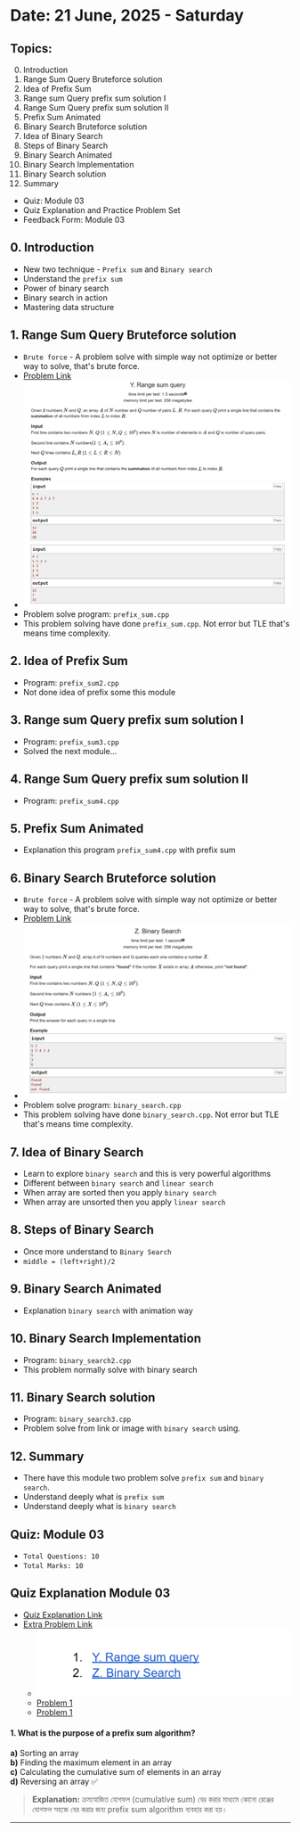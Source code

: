 # Date: 21 June, 2025 - Saturday

## Topics:
0. Introduction
1. Range Sum Query Bruteforce solution
2. Idea of Prefix Sum
3. Range sum Query prefix sum solution I
4. Range Sum Query prefix sum solution II
5. Prefix Sum Animated
6. Binary Search Bruteforce solution
7. Idea of Binary Search
8. Steps of Binary Search
9. Binary Search Animated
10. Binary Search Implementation
11. Binary Search solution
12. Summary
- Quiz: Module 03
- Quiz Explanation and Practice Problem Set
- Feedback Form: Module 03

## 0. Introduction
- New two technique - `Prefix sum` and `Binary search`
- Understand the `prefix sum`
- Power of binary search
- Binary search in action
- Mastering data structure

## 1. Range Sum Query Bruteforce solution
- `Brute force` - A problem solve with simple way not optimize or better way to solve, that's brute force.
- [Problem Link](https://codeforces.com/group/MWSDmqGsZm/contest/219774/problem/Y)
- ![Problem image](./images/problem.png)
- Problem solve program: `prefix_sum.cpp`
- This problem solving have done `prefix_sum.cpp`. Not error but TLE that's means time complexity.

## 2. Idea of Prefix Sum
- Program: `prefix_sum2.cpp`
- Not done idea of prefix some this module

## 3. Range sum Query prefix sum solution I
- Program: `prefix_sum3.cpp`
- Solved the next module...

## 4. Range Sum Query prefix sum solution II
- Program: `prefix_sum4.cpp`

## 5. Prefix Sum Animated
- Explanation this program `prefix_sum4.cpp` with prefix sum

## 6. Binary Search Bruteforce solution
- `Brute force` - A problem solve with simple way not optimize or better way to solve, that's brute force.
- [Problem Link](https://codeforces.com/group/MWSDmqGsZm/contest/219774/problem/Z)
- ![Problem image](./images/problem2.png)
- Problem solve program: `binary_search.cpp`
- This problem solving have done `binary_search.cpp`. Not error but TLE that's means time complexity.

## 7. Idea of Binary Search
- Learn to explore `binary search` and this is very powerful algorithms
- Different between `binary search` and `linear search`
- When array are sorted then you apply `binary search`
- When array are unsorted then you apply `linear search`

## 8. Steps of Binary Search
- Once more understand to `Binary Search`
- `middle = (left+right)/2`

## 9. Binary Search Animated
- Explanation `binary search` with animation way

## 10. Binary Search Implementation
- Program: `binary_search2.cpp`
- This problem normally solve with binary search

## 11. Binary Search solution
- Program: `binary_search3.cpp`
- Problem solve from link or image with `binary search` using.

## 12. Summary
- There have this module two problem solve `prefix sum` and `binary search`.
- Understand deeply what is `prefix sum`
- Understand deeply what is `binary search`

## Quiz: Module 03
- `Total Questions: 10`
- `Total Marks: 10`

## Quiz Explanation Module 03
- [Quiz Explanation Link](https://docs.google.com/document/d/1iw2V33H1N6SJVkUQd3DDbG7h7ct2UV5lbuusSBwv4ho/edit?usp=drivesdk)
- [Extra Problem Link](https://docs.google.com/document/d/1LMFyd4rQ5Gpyc48Ht5b9RFBc3A2ycqEP/edit?usp=drivesdk&ouid=112433310488936743525&rtpof=true&sd=true)
    - ![Problems SS](./images/extra_problems.png)
    - [Problem 1](https://codeforces.com/group/MWSDmqGsZm/contest/219774/problem/Y)
    - [Problem 1](https://codeforces.com/group/MWSDmqGsZm/contest/219774/problem/Z)

#### 1. What is the purpose of a prefix sum algorithm?
**a)** Sorting an array     
**b)** Finding the maximum element in an array   
**c)** Calculating the cumulative sum of elements in an array    
**d)** Reversing an array ✅  
> **Explanation:** ক্রমযোজিত যোগফল (cumulative sum) বের করার মাধ্যমে কোনো রেঞ্জের যোগফল সহজে বের করার জন্য prefix sum algorithm ব্যবহার করা হয়।
---